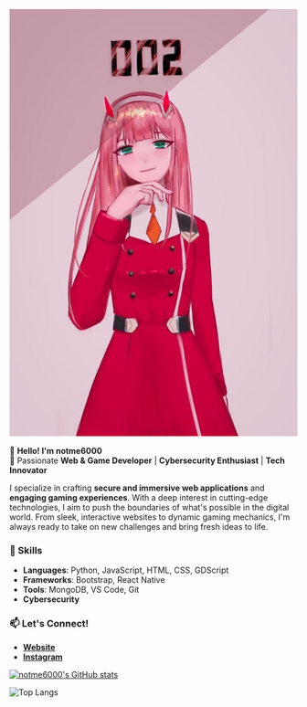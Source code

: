 
![002](image/002.jpg)

👋 **Hello! I'm notme6000**  
🚀 Passionate **Web & Game Developer** | **Cybersecurity Enthusiast** | **Tech Innovator**  

I specialize in crafting **secure and immersive web applications** and **engaging gaming experiences**. With a deep interest in cutting-edge technologies, I aim to push the boundaries of what's possible in the digital world. From sleek, interactive websites to dynamic gaming mechanics, I'm always ready to take on new challenges and bring fresh ideas to life.

### 🔧 Skills
- **Languages**: Python, JavaScript, HTML, CSS, GDScript
- **Frameworks**: Bootstrap, React Native
- **Tools**: MongoDB, VS Code, Git
- **Cybersecurity**

### 📫 Let's Connect!
- **[Website](https://notme6000.github.io)**
- **[Instagram](https://www.instagram.com/notme_6000/)**

[![notme6000's GitHub stats](https://github-readme-stats.vercel.app/api?username=notme6000&show_icons=true&theme=tokyonight)](https://github.com/anuraghazra/github-readme-stats)

![Top Langs](https://github-readme-stats.vercel.app/api/top-langs/?username=notme6000&layout=compact&theme=tokyonight)